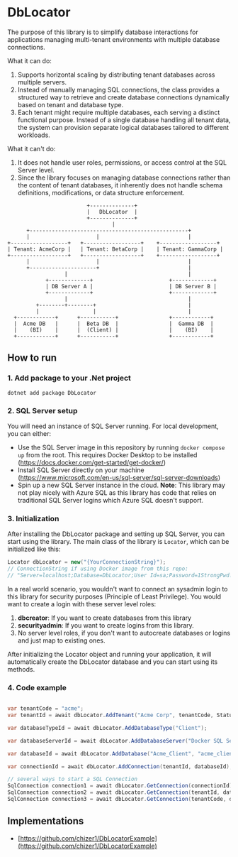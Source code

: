 # DbLocator

The purpose of this library is to simplify database interactions for applications managing multi-tenant environments with multiple database connections.

What it can do:
1. Supports horizontal scaling by distributing tenant databases across multiple servers.
2. Instead of manually managing SQL connections, the class provides a structured way to retrieve and create database connections dynamically based on tenant and database type.
3. Each tenant might require multiple databases, each serving a distinct functional purpose. Instead of a single database handling all tenant data, the system can provision separate logical databases tailored to different workloads.

What it can't do:
1. It does not handle user roles, permissions, or access control at the SQL Server level. 
2. Since the library focuses on managing database connections rather than the content of tenant databases, it inherently does not handle schema definitions, modifications, or data structure enforcement.

```
                         +--------------+
                         |   DbLocator  |
                         +--------------+
                                 |
      +--------------------------------------------------+
      |                     |                            |
+------------------+   +------------------+    +------------------+
| Tenant: AcmeCorp |   | Tenant: BetaCorp |    | Tenant: GammaCorp |
+------------------+   +------------------+    +------------------+
      |                     |                            |
      +---------------------+                            |
                  |                                      |
            +-------------+                        +-------------+
            | DB Server A |                        | DB Server B |
            +-------------+                        +-------------+
                  |                                      |
         +--------+--------+                             |
         |                 |                             |  
  +------------+      +-----------+                +------------+
  |  Acme DB   |      |  Beta DB  |                |  Gamma DB  |
  |    (BI)    |      |  (Client) |                |    (BI)    |
  +------------+      +-----------+                +------------+
```

## How to run

### 1. Add package to your .Net project
`dotnet add package DbLocator`

### 2. SQL Server setup
You will need an instance of SQL Server running. For local development, you can either:
  - Use the SQL Server image in this repository by running `docker compose up` from the root. This requires Docker Desktop to be installed (https://docs.docker.com/get-started/get-docker/)
  - Install SQL Server directly on your machine (https://www.microsoft.com/en-us/sql-server/sql-server-downloads)
  - Spin up a new SQL Server instance in the cloud. **Note**: This library may not play nicely with Azure SQL as this library has code that relies on traditional SQL Server logins which Azure SQL doesn't support.

### 3. Initialization 

After installing the DbLocator package and setting up SQL Server, you can start using the library. The main class of the library is `Locator`, which can be initialized like this:

```csharp
Locator dbLocator = new("{YourConnectionString}");
// ConnectionString if using Docker image from this repo:
// "Server=localhost;Database=DbLocator;User Id=sa;Password=1StrongPwd!!;Encrypt=True;TrustServerCertificate=True;"
```
In a real world scenario, you wouldn't want to connect an sysadmin login to this library for security purposes (Principle of Least Privilege).
You would want to create a login with these server level roles:
1. **dbcreator**: If you want to create databases from this library
2. **securityadmin**: If you want to create logins from this library.
3. No server level roles, if you don't want to autocreate databases or logins and just map to existing ones. 

After initializing the Locator object and running your application, it will automatically create the DbLocator database and you can start using its methods.

### 4. Code example

```csharp

var tenantCode = "acme";
var tenantId = await dbLocator.AddTenant("Acme Corp", tenantCode, Status.Active);

var databaseTypeId = await dbLocator.AddDatabaseType("Client");

var databaseServerId = await dbLocator.AddDatabaseServer("Docker SQL Server", "localhost", null, null);

var databaseId = await dbLocator.AddDatabase("Acme_Client", "acme_client_user", databaseServerId, databaseTypeId, Status.Active);

var connectionId = await dbLocator.AddConnection(tenantId, databaseId);

// several ways to start a SQL Connection
SqlConnection connection1 = await dbLocator.GetConnection(connectionId);
SqlConnection connection2 = await dbLocator.GetConnection(tenantId, databaseTypeId);
SqlConnection connection3 = await dbLocator.GetConnection(tenantCode, databaseTypeId);

```

## Implementations

- [https://github.com/chizer1/DbLocatorExample](https://github.com/chizer1/DbLocatorExample)
